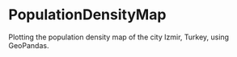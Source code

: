 # PopulationDensityMap
Plotting the population density map of the city Izmir, Turkey, using GeoPandas.
